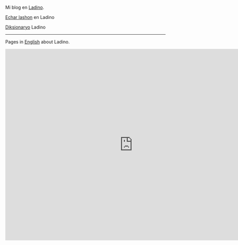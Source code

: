 Mi blog en [Ladino](/lad/).

[Echar lashon](https://echar-lashon.szabgab.com/) en Ladino

[Diksionaryo](https://diksionaryo.szabgab.com/) Ladino

---

Pages in [English](/en/) about Ladino.

<iframe src="https://calendar.google.com/calendar/embed?src=jh6e9660fi72vaclocvbkt9864ainak9%40import.calendar.google.com&ctz=Asia%2FJerusalem" style="border: 0" width="800" height="600" frameborder="0" scrolling="no"></iframe>
